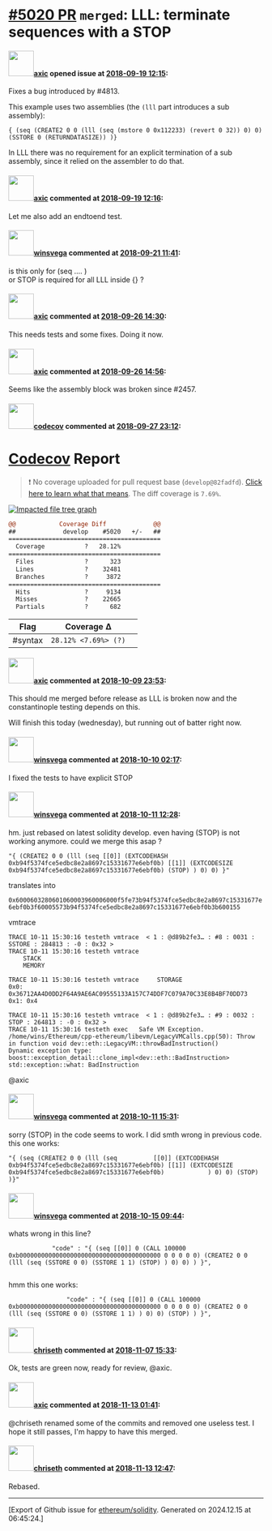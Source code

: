 # [\#5020 PR](https://github.com/ethereum/solidity/pull/5020) `merged`:  LLL: terminate sequences with a STOP

#### <img src="https://avatars.githubusercontent.com/u/20340?v=4" width="50">[axic](https://github.com/axic) opened issue at [2018-09-19 12:15](https://github.com/ethereum/solidity/pull/5020):

Fixes a bug introduced by #4813.

This example uses two assemblies (the `(lll` part introduces a sub assembly):
```
{ (seq (CREATE2 0 0 (lll (seq (mstore 0 0x112233) (revert 0 32)) 0) 0) (SSTORE 0 (RETURNDATASIZE)) )}
```

In LLL there was no requirement for an explicit termination of a sub assembly, since it relied on the assembler to do that.

#### <img src="https://avatars.githubusercontent.com/u/20340?v=4" width="50">[axic](https://github.com/axic) commented at [2018-09-19 12:16](https://github.com/ethereum/solidity/pull/5020#issuecomment-422779981):

Let me also add an endtoend test.

#### <img src="https://avatars.githubusercontent.com/u/4492341?u=e0ace1d74338b89507c4be570e7190d6a66ec3b9&v=4" width="50">[winsvega](https://github.com/winsvega) commented at [2018-09-21 11:41](https://github.com/ethereum/solidity/pull/5020#issuecomment-423503376):

is this only for (seq .... )  
or STOP is required for all LLL inside {}  ?

#### <img src="https://avatars.githubusercontent.com/u/20340?v=4" width="50">[axic](https://github.com/axic) commented at [2018-09-26 14:30](https://github.com/ethereum/solidity/pull/5020#issuecomment-424737123):

This needs tests and some fixes. Doing it now.

#### <img src="https://avatars.githubusercontent.com/u/20340?v=4" width="50">[axic](https://github.com/axic) commented at [2018-09-26 14:56](https://github.com/ethereum/solidity/pull/5020#issuecomment-424747370):

Seems like the assembly block was broken since #2457.

#### <img src="https://avatars.githubusercontent.com/in/254?v=4" width="50">[codecov](https://github.com/apps/codecov) commented at [2018-09-27 23:12](https://github.com/ethereum/solidity/pull/5020#issuecomment-425271133):

# [Codecov](https://codecov.io/gh/ethereum/solidity/pull/5020?src=pr&el=h1) Report
> :exclamation: No coverage uploaded for pull request base (`develop@82fadfd`). [Click here to learn what that means](https://docs.codecov.io/docs/error-reference#section-missing-base-commit).
> The diff coverage is `7.69%`.

[![Impacted file tree graph](https://codecov.io/gh/ethereum/solidity/pull/5020/graphs/tree.svg?width=650&token=87PGzVEwU0&height=150&src=pr)](https://codecov.io/gh/ethereum/solidity/pull/5020?src=pr&el=tree)

```diff
@@            Coverage Diff             @@
##             develop    #5020   +/-   ##
==========================================
  Coverage           ?   28.12%           
==========================================
  Files              ?      323           
  Lines              ?    32481           
  Branches           ?     3872           
==========================================
  Hits               ?     9134           
  Misses             ?    22665           
  Partials           ?      682
```

| Flag | Coverage Δ | |
|---|---|---|
| #syntax | `28.12% <7.69%> (?)` | |

#### <img src="https://avatars.githubusercontent.com/u/20340?v=4" width="50">[axic](https://github.com/axic) commented at [2018-10-09 23:53](https://github.com/ethereum/solidity/pull/5020#issuecomment-428391691):

This should me merged before release as LLL is broken now and the constantinople testing depends on this.

Will finish this today (wednesday), but running out of batter right now.

#### <img src="https://avatars.githubusercontent.com/u/4492341?u=e0ace1d74338b89507c4be570e7190d6a66ec3b9&v=4" width="50">[winsvega](https://github.com/winsvega) commented at [2018-10-10 02:17](https://github.com/ethereum/solidity/pull/5020#issuecomment-428414814):

I fixed the tests to have explicit STOP

#### <img src="https://avatars.githubusercontent.com/u/4492341?u=e0ace1d74338b89507c4be570e7190d6a66ec3b9&v=4" width="50">[winsvega](https://github.com/winsvega) commented at [2018-10-11 12:28](https://github.com/ethereum/solidity/pull/5020#issuecomment-428936290):

hm. just rebased on latest solidity develop. 
even having (STOP) is not working anymore.
could we merge this asap ? 

```
"{ (CREATE2 0 0 (lll (seq [[0]] (EXTCODEHASH 0xb94f5374fce5edbc8e2a8697c15331677e6ebf0b) [[1]] (EXTCODESIZE 0xb94f5374fce5edbc8e2a8697c15331677e6ebf0b) (STOP) ) 0) 0) }"
```

translates into 

`0x6000603280601060003960006000f5fe73b94f5374fce5edbc8e2a8697c15331677e6ebf0b3f60005573b94f5374fce5edbc8e2a8697c15331677e6ebf0b3b600155`

vmtrace
```
TRACE 10-11 15:30:16 testeth vmtrace  < 1 : @d89b2fe3… : #8 : 0031 : SSTORE : 284813 : -0 : 0x32 >
TRACE 10-11 15:30:16 testeth vmtrace 
    STACK
    MEMORY

TRACE 10-11 15:30:16 testeth vmtrace     STORAGE
0x0: 0x36712AA4D0DD2F64A9AE6AC09555133A157C74DDF7C079A70C33E8B4BF70DD73
0x1: 0x4

TRACE 10-11 15:30:16 testeth vmtrace  < 1 : @d89b2fe3… : #9 : 0032 : STOP : 264813 : -0 : 0x32 >
TRACE 10-11 15:30:16 testeth exec   Safe VM Exception. /home/wins/Ethereum/cpp-ethereum/libevm/LegacyVMCalls.cpp(50): Throw in function void dev::eth::LegacyVM::throwBadInstruction()
Dynamic exception type: boost::exception_detail::clone_impl<dev::eth::BadInstruction>
std::exception::what: BadInstruction
```

@axic

#### <img src="https://avatars.githubusercontent.com/u/4492341?u=e0ace1d74338b89507c4be570e7190d6a66ec3b9&v=4" width="50">[winsvega](https://github.com/winsvega) commented at [2018-10-11 15:31](https://github.com/ethereum/solidity/pull/5020#issuecomment-429000705):

sorry (STOP) in the code seems to work. I did smth wrong in previous code. 
this one works: 
```
"{ (seq (CREATE2 0 0 (lll (seq          [[0]] (EXTCODEHASH 0xb94f5374fce5edbc8e2a8697c15331677e6ebf0b) [[1]] (EXTCODESIZE 0xb94f5374fce5edbc8e2a8697c15331677e6ebf0b)            ) 0) 0) (STOP) )}"
```

#### <img src="https://avatars.githubusercontent.com/u/4492341?u=e0ace1d74338b89507c4be570e7190d6a66ec3b9&v=4" width="50">[winsvega](https://github.com/winsvega) commented at [2018-10-15 09:44](https://github.com/ethereum/solidity/pull/5020#issuecomment-429777823):

whats wrong in this line? 
```
            "code" : "{ (seq [[0]] 0 (CALL 100000 0xb000000000000000000000000000000000000000 0 0 0 0 0) (CREATE2 0 0 (lll (seq (SSTORE 0 0) (SSTORE 1 1) (STOP) ) 0) 0) ) }",
    
```

hmm this one works: 
```
                "code" : "{ (seq [[0]] 0 (CALL 100000 0xb000000000000000000000000000000000000000 0 0 0 0 0) (CREATE2 0 0 (lll (seq (SSTORE 0 0) (SSTORE 1 1) ) 0) 0) (STOP) ) }",
```

#### <img src="https://avatars.githubusercontent.com/u/9073706?v=4" width="50">[chriseth](https://github.com/chriseth) commented at [2018-11-07 15:33](https://github.com/ethereum/solidity/pull/5020#issuecomment-436664203):

Ok, tests are green now, ready for review, @axic.

#### <img src="https://avatars.githubusercontent.com/u/20340?v=4" width="50">[axic](https://github.com/axic) commented at [2018-11-13 01:41](https://github.com/ethereum/solidity/pull/5020#issuecomment-438097447):

@chriseth renamed some of the commits and removed one useless test. I hope it still passes, I'm happy to have this merged.

#### <img src="https://avatars.githubusercontent.com/u/9073706?v=4" width="50">[chriseth](https://github.com/chriseth) commented at [2018-11-13 12:47](https://github.com/ethereum/solidity/pull/5020#issuecomment-438253853):

Rebased.


-------------------------------------------------------------------------------



[Export of Github issue for [ethereum/solidity](https://github.com/ethereum/solidity). Generated on 2024.12.15 at 06:45:24.]
